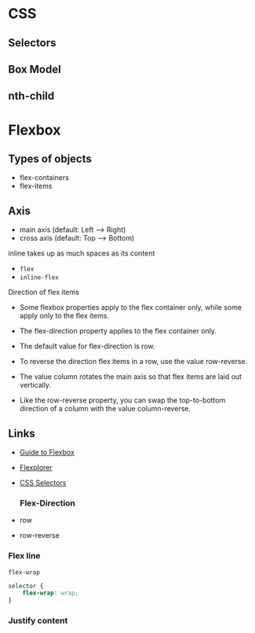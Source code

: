 # CSS

## Selectors

## Box Model

## nth-child

# Flexbox

## Types of objects

- flex-containers
- flex-items

## Axis

- main axis (default: Left --> Right)
- cross axis (default: Top --> Bottom)

inline takes up as much spaces as its content

- `flex`
- `inline-flex`

Direction of flex items

- Some flexbox properties apply to the flex container only, while some apply only to the flex items.

- The flex-direction property applies to the flex container only.

- The default value for flex-direction is row.

- To reverse the direction flex items in a row, use the value row-reverse.

- The value column rotates the main axis so that flex items are laid out vertically.

- Like the row-reverse property, you can swap the top-to-bottom direction of a column with the value column-reverse.

## Links

- [Guide to Flexbox](https://css-tricks.com/snippets/css/a-guide-to-flexbox/)
- [Flexplorer](http://bennettfeely.com/flexplorer/)
- [CSS Selectors](https://www.w3schools.com/cssref/css_selectors.asp)

  ### Flex-Direction

- row

- row-reverse

### Flex line

`flex-wrap`

```css
selector {
    flex-wrap: wrap;
}
```

### Justify content

